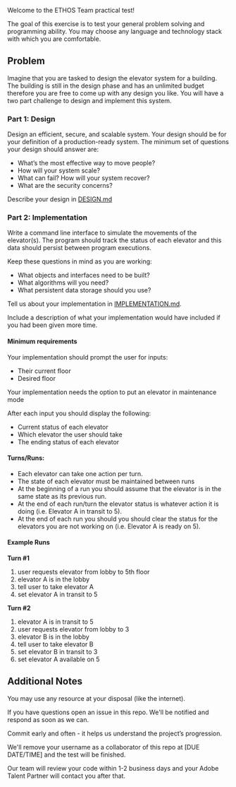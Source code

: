 Welcome to the ETHOS Team practical test!

The goal of this exercise is to test your general problem solving and
programming ability. You may choose any language and technology stack with which
you are comfortable.

Problem
-------

Imagine that you are tasked to design the elevator system for a building. The
building is still in the design phase and has an unlimited budget therefore you
are free to come up with any design you like. You will have a two part challenge
to design and implement this system.

### Part 1: Design

Design an efficient, secure, and scalable system. Your design should be for your
definition of a production-ready system. The minimum set of questions your
design should answer are:

- What’s the most effective way to move people?
- How will your system scale?
- What can fail? How will your system recover?
- What are the security concerns?

Describe your design in [DESIGN.md](DESIGN.md)

### Part 2: Implementation

Write a command line interface to simulate the movements of the elevator(s). The
program should track the status of each elevator and this data should persist
between program executions.

Keep these questions in mind as you are working:

- What objects and interfaces need to be built?
- What algorithms will you need?
- What persistent data storage should you use?

Tell us about your implementation in [IMPLEMENTATION.md](IMPLEMENTATION.md).

Include a description of what your implementation would have included if you had
been given more time.

#### Minimum requirements

Your implementation should prompt the user for inputs:

- Their current floor
- Desired floor

Your implementation needs the option to put an elevator in maintenance mode

After each input you should display the following:

- Current status of each elevator
- Which elevator the user should take
- The ending status of each elevator

#### Turns/Runs:

- Each elevator can take one action per turn.
- The state of each elevator must be maintained between runs
- At the beginning of a run you should assume that the elevator is in the same state as its previous run.
- At the end of each run/turn the elevator status is whatever action it is doing (i.e. Elevator A in transit to 5).
- At the end of each run you should you should clear the status for the elevators you are not working on (i.e. Elevator A is ready on 5).

#### Example Runs

**Turn #1**

1. user requests elevator from lobby to 5th floor
1. elevator A is in the lobby
1. tell user to take elevator A
1. set elevator A in transit to 5

**Turn #2**

1. elevator A is in transit to 5
1. user requests elevator from lobby to 3
1. elevator B is in the lobby
1. tell user to take elevator B
1. set elevator B in transit to 3
1. set elevator A available on 5

Additional Notes
-----------------

You may use any resource at your disposal (like the internet).

If you have questions open an issue in this repo. We'll be notified and respond
as soon as we can.

Commit early and often - it helps us understand the project’s progression.

We'll remove your username as a collaborator of this repo at [DUE DATE/TIME]
and the test will be finished.

Our team will review your code within 1-2 business days and your Adobe Talent
Partner will contact you after that.
